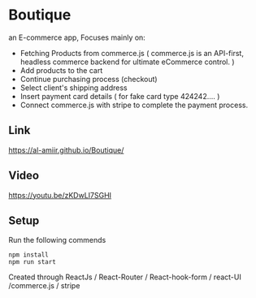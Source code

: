 # Boutique 
an E-commerce app, Focuses mainly on:
  - Fetching Products from commerce.js ( commerce.js is an API-first, headless commerce backend for ultimate eCommerce control. )
  - Add products to the cart
  - Continue purchasing process (checkout)
  - Select client's shipping address
  - Insert payment card details ( for fake card type 424242.... )
  - Connect commerce.js with stripe to complete the payment process.

## Link 
https://al-amiir.github.io/Boutique/

## Video 
https://youtu.be/zKDwLI7SGHI


## Setup 
Run the following commends 

```
npm install 
npm run start 

```
Created through ReactJs / React-Router / React-hook-form / react-UI /commerce.js / stripe 

